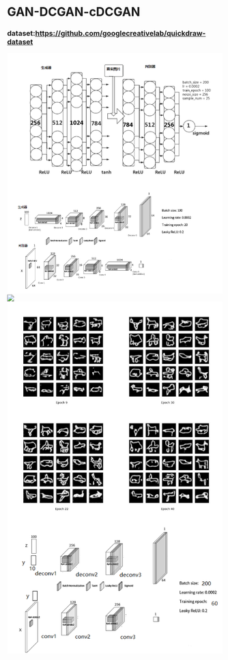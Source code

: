 # GAN-DCGAN-cDCGAN
### dataset:https://github.com/googlecreativelab/quickdraw-dataset

<img src="https://github.com/ygq65536/GAN-DCGAN-cDCGAN/blob/master/basicgan.png" align=center>
<img src="https://github.com/ygq65536/GAN-DCGAN-cDCGAN/blob/master/dcgan.png" align=center>
<img src="https://https://github.com/ygq65536/GAN-DCGAN-cDCGAN/blob/master/loss.png" align=center>
<img src="https://github.com/ygq65536/GAN-DCGAN-cDCGAN/blob/master/genpic.jpg" align=center>
<img src="https://github.com/ygq65536/GAN-DCGAN-cDCGAN/blob/master/cdcgan.png" align=center>
